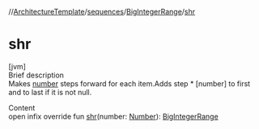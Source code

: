 //[ArchitectureTemplate](../../index.md)/[sequences](../index.md)/[BigIntegerRange](index.md)/[shr](shr.md)



# shr  
[jvm]  
Brief description  
Makes [number]() steps forward for each item.Adds step * [number] to first and to last if it is not null.  
  
  
Content  
open infix override fun [shr](shr.md)(number: [Number](https://kotlinlang.org/api/latest/jvm/stdlib/kotlin/-number/index.html)): [BigIntegerRange](index.md)  



